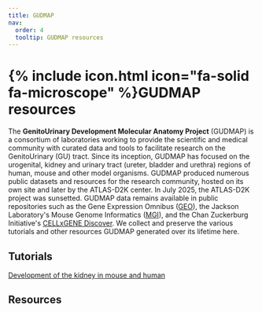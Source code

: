 ```yaml
---
title: GUDMAP
nav:
  order: 4
  tooltip: GUDMAP resources
---
```


# {% include icon.html icon="fa-solid fa-microscope" %}GUDMAP resources

The **GenitoUrinary Development Molecular Anatomy Project** (GUDMAP) is a consortium of laboratories working to provide the scientific and medical community with curated data and tools to facilitate research on the GenitoUrinary (GU) tract. Since its inception, GUDMAP has focused on the urogenital, kidney and urinary tract (ureter, bladder and urethra) regions of human, mouse and other model organisms. GUDMAP produced numerous public datasets and resources for the research community, hosted on its own site and later by the ATLAS-D2K center. In July 2025, the ATLAS-D2K project was sunsetted. GUDMAP data remains available in public repositories such as the Gene Expression Omnibus ([GEO](https://www.ncbi.nlm.nih.gov/geo/)), the Jackson Laboratory's Mouse Genome Informatics ([MGI](https://www.informatics.jax.org/)), and the Chan Zuckerburg Initiative's [CELLxGENE Discover](https://cellxgene.cziscience.com/). We collect and preserve the various tutorials and other resources GUDMAP generated over its lifetime here.

## Tutorials

[Development of the kidney in mouse and human](tutorials/kidney_dev)

## Resources
